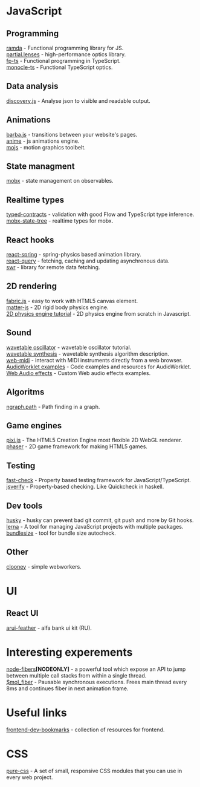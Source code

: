 # JavaScript

## Programming
[ramda](https://github.com/ramda/ramda) - Functional programming library for JS.  
[partial.lenses](https://github.com/calmm-js/partial.lenses) - high-performance optics library.  
[fp-ts](https://github.com/gcanti/fp-ts) - Functional programming in TypeScript.  
[monocle-ts](https://github.com/gcanti/monocle-ts) - Functional TypeScript optics.  

## Data analysis
[discovery.js](https://github.com/discoveryjs/discovery) - Analyse json to visible and readable output.

## Animations
[barba.js](https://github.com/barbajs/barba) - transitions between your website's pages.  
[anime](https://github.com/juliangarnier/anime) - js animations engine.  
[mojs](https://github.com/mojs/mojs) - motion graphics toolbelt.

## State managment
[mobx](https://github.com/mobxjs/mobx) - state management on observables.  

## Realtime types
[typed-contracts](https://github.com/bigslycat/typed-contracts) - validation with good Flow and TypeScript type inference.  
[mobx-state-tree](https://github.com/mobxjs/mobx-state-tree) - realtime types for mobx.

## React hooks
[react-spring](https://github.com/react-spring/react-spring) - spring-physics based animation library.  
[react-query](https://github.com/tannerlinsley/react-query) - fetching, caching and updating asynchronous data.  
[swr](https://github.com/zeit/swr) - library for remote data fetching.

## 2D rendering
[fabric.js](https://github.com/fabricjs/fabric.js) - easy to work with HTML5 canvas element.  
[matter-js](https://github.com/liabru/matter-js) - 2D rigid body physics engine.  
[2D physics engine tutorial](https://ailef.tech/2022/11/12/creating-a-2d-physics-engine-from-scratch-in-javascript/) - 2D physics engine from scratch in Javascript.

## Sound
[wavetable oscillator](https://www.earlevel.com/main/2012/05/04/a-wavetable-oscillator-part-1/) - wavetable oscillator tutorial.  
[wavetable synthesis](https://thewolfsound.com/sound-synthesis/wavetable-synthesis-algorithm/) - wavetable synthesis algorithm description.  
[web-midi](https://github.com/djipco/webmidi) - interact with MIDI instruments directly from a web browser.  
[AudioWorklet examples](https://googlechromelabs.github.io/web-audio-samples/audio-worklet/) - Code examples and resources for AudioWorklet.  
[Web Audio effects](https://noisehack.com/custom-audio-effects-javascript-web-audio-api/) - Custom Web audio effects examples.  

## Algoritms
[ngraph.path](https://github.com/anvaka/ngraph.path) - Path finding in a graph.

## Game engines
[pixi.js](https://github.com/pixijs/pixi.js) - The HTML5 Creation Engine most flexible 2D WebGL renderer.  
[phaser](https://github.com/photonstorm/phaser) - 2D game framework for making HTML5 games.

## Testing
[fast-check](https://github.com/dubzzz/fast-check) - Property based testing framework for JavaScript/TypeScript.  
[jsverify](https://github.com/jsverify/jsverify) - Property-based checking. Like Quickcheck in haskell.

## Dev tools
[husky](https://github.com/typicode/husky) - husky can prevent bad git commit, git push and more by Git hooks.  
[lerna](https://github.com/lerna/lerna) - A tool for managing JavaScript projects with multiple packages.  
[bundlesize](https://github.com/siddharthkp/bundlesize) - tool for bundle size autocheck.

## Other
[clooney](https://github.com/GoogleChromeLabs/clooney) - simple webworkers.

# UI
## React UI
[arui-feather](https://github.com/alfa-laboratory/arui-feather) - alfa bank ui kit (RU).


# Interesting experements
[node-fibers](https://github.com/laverdet/node-fibers)**[NODEONLY]** - a powerful tool which expose an API to jump between multiple call stacks from within a single thread.  
[$mol_fiber](https://github.com/eigenmethod/mol/tree/master/fiber) - Pausable synchronous executions. Frees main thread every 8ms and continues fiber in next animation frame.

# Useful links
[frontend-dev-bookmarks](frontend-dev-bookmarks) - collection of resources for frontend.


# CSS
[pure-css](https://github.com/pure-css/pure) - A set of small, responsive CSS modules that you can use in every web project.

